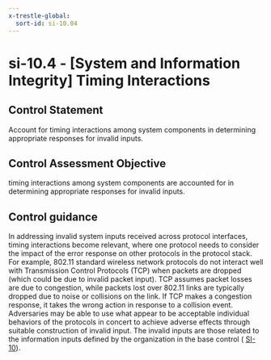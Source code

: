 ```yaml
---
x-trestle-global:
  sort-id: si-10.04
---
```


# si-10.4 - \[System and Information Integrity\] Timing Interactions

## Control Statement

Account for timing interactions among system components in determining appropriate responses for invalid inputs.

## Control Assessment Objective

timing interactions among system components are accounted for in determining appropriate responses for invalid inputs.

## Control guidance

In addressing invalid system inputs received across protocol interfaces, timing interactions become relevant, where one protocol needs to consider the impact of the error response on other protocols in the protocol stack. For example, 802.11 standard wireless network protocols do not interact well with Transmission Control Protocols (TCP) when packets are dropped (which could be due to invalid packet input). TCP assumes packet losses are due to congestion, while packets lost over 802.11 links are typically dropped due to noise or collisions on the link. If TCP makes a congestion response, it takes the wrong action in response to a collision event. Adversaries may be able to use what appear to be acceptable individual behaviors of the protocols in concert to achieve adverse effects through suitable construction of invalid input. The invalid inputs are those related to the information inputs defined by the organization in the base control ( [SI-10](#si-10)).
